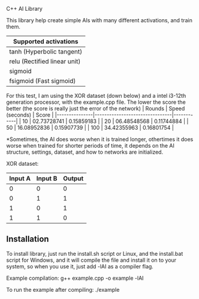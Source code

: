 C++ AI Library

This library help create simple AIs with many different activations, and train them.

| Supported activations               |
|-------------------------------------|
| tanh        (Hyperbolic tangent)    |
| relu        (Rectified linear unit) |
| sigmoid                             |
| fsigmoid    (Fast sigmoid)          |

For this test, I am using the XOR dataset (down below) and a intel i3-12th generation processor, with the example.cpp file. The lower the score the better (the score is really just the error of the network)
| Rounds        | Speed (seconds)                | Score      |
|---------------|--------------------------------|------------|
| 10            | 02.73728741                    | 0.15859183 |
| 20            | 06.48548568                    | 0.11744884 |
| 50            | 16.08952836                    | 0.15907739 |
| 100           | 34.42355963                    | 0.16801754 |

*Sometimes, the AI does worse when it is trained longer, othertimes it does worse when trained for shorter periods of time, it depends on the AI structure, settings, dataset, and how to networks are initialized.

XOR dataset:

| Input A | Input B | Output |
|---------|---------|--------|
| 0       | 0       | 0      |
| 0       | 1       | 1      |
| 1       | 0       | 1      |
| 1       | 1       | 0      |

Installation
------------

To install library, just run the install.sh script or Linux, and the install.bat script for Windows, and it will compile the file and install it on to your system, so when you use it, just add -lAI as a compiler flag.

Example compilation:
g++ example.cpp -o example -lAI

To run the example after compiling:
./example

